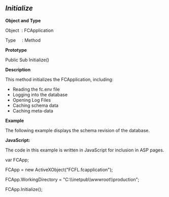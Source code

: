 _Initialize_
------------

**Object and Type**

Object  : FCApplication

Type     : Method

**Prototype**

Public Sub Initialize()

**Description**

This method initializes the FCApplication, including:

*  Reading the fc.env file
*  Logging into the database
*  Opening Log Files
*  Caching schema data
*  Caching meta-data

**Example**

The following example displays the schema revision of the database.

**JavaScript:**

The code in this example is written in JavaScript for inclusion in ASP pages.

var FCApp;

FCApp = new ActiveXObject("FCFL.fcapplication");

FCApp.WorkingDirectory = "C:\\\inetpub\\\wwwroot\\\production";

FCApp.Initialize();